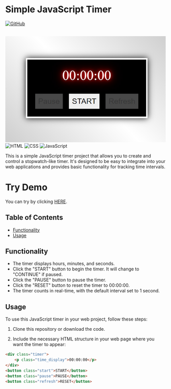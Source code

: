 # Simple JavaScript Timer
[![GitHub](https://img.shields.io/badge/GitHub-My%20Repository-blue)](https://github.com/narekhar666/Stopwatch)<br><br>

![Timer Screenshot](./images/timewatch%20.jpg)<br>
![HTML](https://img.shields.io/badge/HTML-5-orange)
![CSS](https://img.shields.io/badge/CSS-3-blue)
![JavaScript](https://img.shields.io/badge/JavaScript-ES6-blue)


This is a simple JavaScript timer project that allows you to create and control a stopwatch-like timer. It's designed to be easy to integrate into your web applications and provides basic functionality for tracking time intervals.

# Try Demo
You can try by clicking [HERE](https://narekhar666.github.io/Stopwatch/).


## Table of Contents
- [Functionality](#functionality)
- [Usage](#usage)

## Functionality
- The timer displays hours, minutes, and seconds.
- Click the "START" button to begin the timer. It will change to "CONTINUE" if paused.
- Click the "PAUSE" button to pause the timer.
- Click the "RESET" button to reset the timer to 00:00:00.
- The timer counts in real-time, with the default interval set to 1 second.

## Usage

To use this JavaScript timer in your web project, follow these steps:

1. Clone this repository or download the code.

2. Include the necessary HTML structure in your web page where you want the timer to appear:

```html
<div class="timer">
    <p class="time_display">00:00:00</p>
</div>
<button class="start">START</button>
<button class="pause">PAUSE</button>
<button class="refresh">RESET</button>
